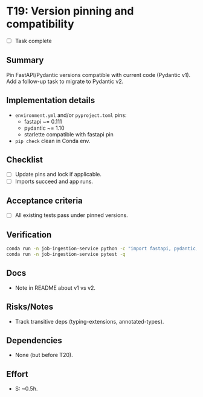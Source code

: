 # T19: Version pinning and compatibility

- [ ] Task complete

## Summary
Pin FastAPI/Pydantic versions compatible with current code (Pydantic v1). Add a follow-up task to migrate to Pydantic v2.

## Implementation details
- `environment.yml` and/or `pyproject.toml` pins:
  - fastapi ~= 0.111
  - pydantic ~= 1.10
  - starlette compatible with fastapi pin
- `pip check` clean in Conda env.

## Checklist
- [ ] Update pins and lock if applicable.
- [ ] Imports succeed and app runs.

## Acceptance criteria
- [ ] All existing tests pass under pinned versions.

## Verification
```bash
conda run -n job-ingestion-service python -c "import fastapi, pydantic; print(fastapi.__version__, pydantic.__version__)"
conda run -n job-ingestion-service pytest -q
```

## Docs
- Note in README about v1 vs v2.

## Risks/Notes
- Track transitive deps (typing-extensions, annotated-types).

## Dependencies
- None (but before T20).

## Effort
- S: ~0.5h.

